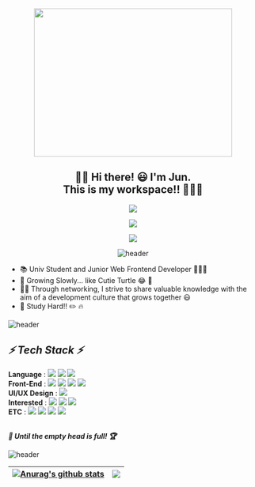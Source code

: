 <!-- ![header](https://capsule-render.vercel.app/api?type=wave&color=gradient&height=300&section=header&text=emptyhead&fontSize=90) -->
<br>
<p align="center">
<img src="https://2.gall-gif.com/hygall/files/attach/images/82/557/552/189/1786b119778bb1ca718047c3a20e7285.gif" width="400" height="300">
</p>

<div align="center">

## 👋🏻 **Hi there! 😃 I'm Jun.</br>This is my workspace!!** 👨🏻‍💻
<p>


<a href="https://emptyhead.oopy.io/" target="_blank"><img src="https://img.shields.io/badge/My Blog-282828?style=flat-square&logo=Notion&logoColor=white"/></a>
<!-- <a href="rlagudwns886@gmail.com" target="_blank"><img src="https://img.shields.io/badge/Gmail-E34F26?style=flat-square&logo=Gmail&logoColor=white"/></a>
<a href="korea6370@naver.com" target="_blank"><img src="https://img.shields.io/badge/Email-339933?style=flat-square&logo=Naver&logoColor=white"/></a> -->

[![](http://img.shields.io/badge/-E--mail-E34F26?style=flat-square&logo=gmail&logoColor=white&link=mailto:rlagudwns886@gmail.com)](mailto:talown@naver.com)

[![](http://img.shields.io/badge/-E--mail-03C75A?style=flat-square&logo=Naver&logoColor=white&link=mailto:korea6370@naver.com)](mailto:talown@naver.com)


![header](https://capsule-render.vercel.app/api?type=rect&color=gradient&height=1)
</p>
</div>



<p>

* 📚 Univ Student and Junior Web Frontend Developer 👨🏻‍💻
* 🌱 Growing Slowly... like Cutie Turtle 😂 🐢
* ✋🏻 Through networking, I strive to share valuable knowledge with the aim of a development culture that grows together 😃
* 📖 Study Hard!! ✏️ 🔥

![header](https://capsule-render.vercel.app/api?type=rect&color=gradient&height=1)
</p> 




<p>

## **_⚡️ Tech Stack ⚡️_**

**Language** : 
<img src="https://img.shields.io/badge/C++-000000?style=flat-square&logo=C%2B%2B&logoColor=white"/></a> 
<img src="https://img.shields.io/badge/JavaScript-000000?style=flat-square&logo=JavaScript&logoColor=#FFD700"/> <img src="https://img.shields.io/badge/TypeScript-000000?style=flat-square&logo=TypeScript&logoColor=#FFD700"/></a>
</br>
**Front-End** : 
  <img src="https://img.shields.io/badge/HTML5-000000?style=flat-square&logo=HTML5&logoColor=#E34F26"/></a> 
  <img src="https://img.shields.io/badge/CSS-000000?style=flat-square&logo=CSS3&logoColor=#1572B6"/></a> 
  <img src="https://img.shields.io/badge/React-000000?style=flat-square&logo=React&logoColor=#87CEFA"/></a>
  <img src="https://img.shields.io/badge/Redux-000000?style=flat-square&logo=Redux&logoColor=#87CEFA"/></a>
</br>
**UI/UX Design** : 
  <img src="https://img.shields.io/badge/Figma-000000?style=flat-square&logo=Figma&logoColor=#DC143C"/></a></br>
**Interested** :
<img src="https://img.shields.io/badge/Python-000000?style=flat-square&logo=Python&logoColor=#DC143C"/></a>
<img src="https://img.shields.io/badge/node.js-000000?style=flat-square&logo=node.js&logoColor=#DC143C"/></a>
<img src="https://img.shields.io/badge/Next.js-000000?style=flat-square&logo=Next.js&logoColor=#DC143C"/></a>
</br>
**ETC** : 
  <img src="https://img.shields.io/badge/git-000000?style=flat-square&logo=git&logoColor=#DC143C"/></a> 
  <img src="https://img.shields.io/badge/github-000000?style=flat-square&logo=github&logoColor=#DC143C"/></a>
  <img src="https://img.shields.io/badge/notion-000000?style=flat-square&logo=notion&logoColor=#DC143C"/></a>
 <img src="https://img.shields.io/badge/slack-000000?style=flat-square&logo=slack&logoColor=#DC143C"/></a> 
  </br></br>


 ___🧗 Until the empty head is full! 🏆___
</p>




<p>

![header](https://capsule-render.vercel.app/api?type=rect&color=gradient&height=1)


| <a href="https://github.com/hyung6370/github-readme-stats"><img align="center" src="https://github-readme-stats.vercel.app/api?username=hyung6370&show_icons=true&include_all_commits=true&theme=tokyonight&hide_border=true" alt="Anurag's github stats" /></a> | <a href="https://github.com/hyung6370/github-readme-stats"><img align="center" src="https://github-readme-stats.vercel.app/api/top-langs/?username=hyung6370&layout=compact&theme=tokyonight&hide_border=true" /></a> |
| ------------- | ------------- |
</p>
